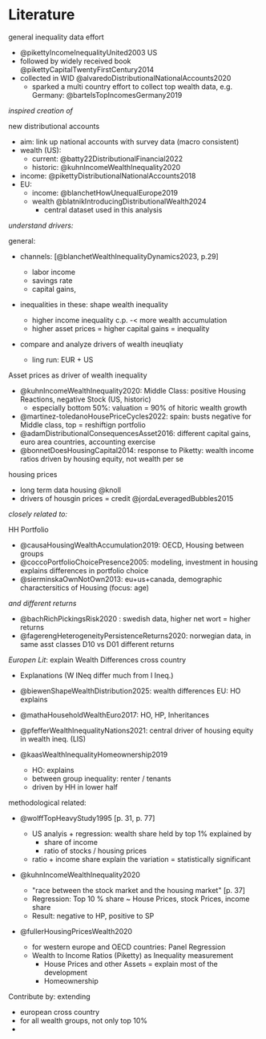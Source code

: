 # Literature



general inequality data effort

- @pikettyIncomeInequalityUnited2003 US
- followed by widely received book @pikettyCapitalTwentyFirstCentury2014
- collected in WID @alvaredoDistributionalNationalAccounts2020
  - sparked a multi country effort to collect top wealth data, e.g. Germany: @bartelsTopIncomesGermany2019



*inspired creation of*

new distributional accounts

- aim: link up national accounts with survey data (macro consistent)
- wealth (US):
  - current: @batty22DistributionalFinancial2022
  - historic: @kuhnIncomeWealthInequality2020
- income: @pikettyDistributionalNationalAccounts2018
- EU:
  - income: @blanchetHowUnequalEurope2019
  - wealth @blatnikIntroducingDistributionalWealth2024
    - central dataset used in this analysis







*understand drivers:*

general:

- channels: [@blanchetWealthInequalityDynamics2023, p.29]
  - labor income 
  - savings rate
  - capital gains,
- inequalities in these: shape wealth inequality
  - higher income inequality c.p. -< more wealth accumulation
  - higher asset prices = higher capital gains = inequality
  

- compare and analyze drivers of wealth ineuqliaty
  - ling run: EUR + US






Asset prices as driver of wealth inequality

- @kuhnIncomeWealthInequality2020: Middle Class: positive Housing Reactions, negative Stock (US, historic)	
  - especially bottom 50%: valuation = 90% of hitoric wealth growth
- @martinez-toledanoHousePriceCycles2022: spain: busts negative for Middle class, top = reshiftign portfolio
- @adamDistributionalConsequencesAsset2016: different capital gains, euro area countries, accounting exercise
- @bonnetDoesHousingCapital2014: response to Piketty: wealth income ratios driven by housing equity, not wealth per se



housing prices

- long term data housing @knoll 
- drivers of housgin prices = credit @jordaLeveragedBubbles2015



*closely related to:*

HH Portfolio

- @causaHousingWealthAccumulation2019: OECD, Housing between groups
- @coccoPortfolioChoicePresence2005: modeling, investment in housing explains differences in portfolio choice
- @sierminskaOwnNotOwn2013: eu+us+canada, demographic charactersitics of Housing (focus: age)





*and different returns*

- @bachRichPickingsRisk2020 : swedish data, higher net wort = higher returns
- @fagerengHeterogeneityPersistenceReturns2020: norwegian data, in same asst classes D10 vs D01 different returns





*Europen Lit*: explain Wealth Differences cross country

- Explanations (W INeq differ much from I Ineq.)
- @biewenShapeWealthDistribution2025: wealth differences EU: HO explains 
- @mathaHouseholdWealthEuro2017: HO, HP, Inheritances
- @pfefferWealthInequalityNations2021: central driver of housing equity in wealth ineq. (LIS)
- @kaasWealthInequalityHomeownership2019

  - HO: explains 
  - between group inequality: renter / tenants
  - driven by HH in lower half





methodological related:

- @wolffTopHeavyStudy1995 [p. 31, p. 77]

  - US analyis + regression: wealth share held by top 1% explained by
    - share of income
    - ratio of stocks / housing prices
  - ratio + income share explain the variation = statistically significant

- @kuhnIncomeWealthInequality2020

  - "race between the stock market and the housing market" [p. 37]
  - Regression: Top 10 % share ~ House Prices, stock Prices, income share
  - Result: negative to HP, positive to SP
- @fullerHousingPricesWealth2020 
  - for western europe and OECD countries: Panel Regression
  - Wealth to Income Ratios (Piketty) as Inequality measurement
    - House Prices and other Assets = explain most of the development
    - Homeownership

Contribute by: extending 

- european cross country
- for all wealth groups, not only top 10%
- 